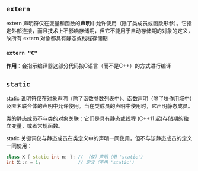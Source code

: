 ## `extern`
extern 声明符仅在变量和函数的**声明**中允许使用（除了类成员或函数形参）。它指定外部连接，而且技术上不影响存储期，但它不能用于自动存储期的对象的定义，故所有 extern 对象都具有静态或线程存储期

### `extern "C"`
**作用**：会指示编译器这部分代码按C语言（而不是C++）的方式进行编译


## `static`
static 说明符仅在对象声明（除了函数参数列表中）、函数声明（除了块作用域中）及匿名联合体的声明中允许使用。当在类成员的声明中使用时，它声明静态成员。

类的静态成员不与类的对象关联：它们是具有静态或线程 (C++11 起)存储期的独立变量，或者常规函数。

static 关键词仅与静态成员在类定义中的声明一同使用，但不与该静态成员的定义一同使用：

```cpp
class X { static int n; }; // （仅）声明（用 'static'）
int X::n = 1;              // 定义（不用 'static'）
```